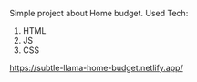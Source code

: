 Simple project about Home budget. Used Tech:

1. HTML
2. JS
3. CSS
   
https://subtle-llama-home-budget.netlify.app/
